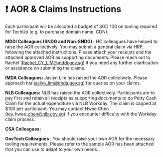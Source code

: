 # ❗ AOR  & Claims Instructions

Each participant will be allocated a budget of SGD 100 on tooling required for TechUp (e.g. to purchase domain name, CDN).&#x20;

**MDDI Colleagues (SNDG and Non-SNDG) :** HC colleagues have helped to raise the AOR collectively. You may submit a general claim via HRP, following the attached instructions. Please attach your receipts and the attached approved AOR as supporting documents.  Please reach out to Rachel ([Rachel\_CY\_LIM@mddi.gov.sg](mailto:Rachel\_CY\_LIM@mddi.gov.sg)) if you need any further clarification or assistance on submitting the claims.

**IMDA Colleagues:** Jaslyn Lim has raised the AOR collectively. Please approach her [jaslyn\_lim@imda.gov.sg](mailto:jaslyn\_lim@imda.gov.sg)) for queries on your claims.

**NLB Colleagues:** NLB has raised the AOR collectively. Participants are to pay first and retain all receipts as supporting documents to do Petty Cash Claim for the actual expenditure via NLB Workday. The claim is capped at $100 per participant. You may contact Hwee Chen (tey\_hwee\_chen@nlb.gov.sg)  if you encounter difficulty with the Workday claim process.

**CSA Colleagues:**

**GovTech Colleagues** : You should raise your own AOR for the necessary tooling requirements. Please refer to the sample AOR has been attached that you can use to adapt to your own needs.

